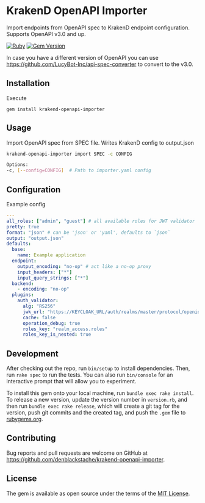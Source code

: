 # KrakenD OpenAPI Importer

Import endpoints from OpenAPI spec to KrakenD endpoint configuration. Supports OpenAPI v3.0 and up.

[![Ruby](https://github.com/denblackstache/krakend-openapi-importer/actions/workflows/main.yml/badge.svg)](https://github.com/denblackstache/krakend-openapi-importer/actions/workflows/main.yml) [![Gem Version](https://badge.fury.io/rb/krakend-openapi-importer.svg)](https://badge.fury.io/rb/krakend-openapi-importer)

In case you have a different version of OpenAPI you can use <https://github.com/LucyBot-Inc/api-spec-converter> to convert to the v3.0.

## Installation

Execute

    gem install krakend-openapi-importer

## Usage

Import OpenAPI spec from SPEC file. Writes KrakenD config to output.json

```bash
krakend-openapi-importer import SPEC -c CONFIG
```

```bash
Options:
-c, [--config=CONFIG]  # Path to importer.yaml config
```

## Configuration

Example config

```yaml
---
all_roles: ["admin", "guest"] # all available roles for JWT validator
pretty: true
format: "json" # can be 'json' or 'yaml', defaults to `json`
output: "output.json"
defaults:
  base:
    name: Example application
  endpoint:
    output_encoding: "no-op" # act like a no-op proxy
    input_headers: ["*"]
    input_query_strings: ["*"]
  backend:
    - encoding: "no-op"
  plugins:
    auth_validator:
      alg: "RS256"
      jwk_url: "https://KEYCLOAK_URL/auth/realms/master/protocol/openid-connect/certs"
      cache: false
      operation_debug: true
      roles_key: "realm_access.roles"
      roles_key_is_nested: true
```

## Development

After checking out the repo, run `bin/setup` to install dependencies. Then, run `rake spec` to run the tests. You can also run `bin/console` for an interactive prompt that will allow you to experiment.

To install this gem onto your local machine, run `bundle exec rake install`. To release a new version, update the version number in `version.rb`, and then run `bundle exec rake release`, which will create a git tag for the version, push git commits and the created tag, and push the `.gem` file to [rubygems.org](https://rubygems.org).

## Contributing

Bug reports and pull requests are welcome on GitHub at <https://github.com/denblackstache/krakend-openapi-importer>.

## License

The gem is available as open source under the terms of the [MIT License](https://opensource.org/licenses/MIT).
